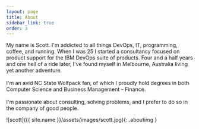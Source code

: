 ```yaml
---
layout: page
title: About
sidebar_link: true
order: 3
---
```


<p class="message">
  My name is Scott. I'm addicted to all things DevOps, IT, programming, coffee,
  and running. When I was 25 I started a consultancy focused on product
  support for the IBM DevOps suite of products.  Four and a half years and one
  hell of a ride later, I've found myself in Melbourne, Australia living yet
  another adventure.
<br /><br />
  I'm an avid NC State Wolfpack fan, of which I proudly hold degrees in both
  Computer Science and Business Management - Finance.
<br /><br />
  I'm passionate about consulting, solving problems, and I prefer to do so in the
  company of good people.
</p>

![scott]({{ site.name }}/assets/images/scott.jpg){: .aboutimg }
